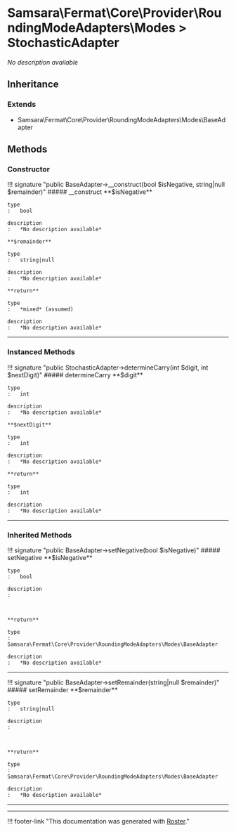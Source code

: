 # Samsara\Fermat\Core\Provider\RoundingModeAdapters\Modes > StochasticAdapter

*No description available*


## Inheritance


### Extends

- Samsara\Fermat\Core\Provider\RoundingModeAdapters\Modes\BaseAdapter


## Methods


### Constructor

!!! signature "public BaseAdapter->__construct(bool $isNegative, string|null $remainder)"
    ##### __construct
    **$isNegative**

    type
    :   bool

    description
    :   *No description available*

    **$remainder**

    type
    :   string|null

    description
    :   *No description available*

    **return**

    type
    :   *mixed* (assumed)

    description
    :   *No description available*
    
---



### Instanced Methods

!!! signature "public StochasticAdapter->determineCarry(int $digit, int $nextDigit)"
    ##### determineCarry
    **$digit**

    type
    :   int

    description
    :   *No description available*

    **$nextDigit**

    type
    :   int

    description
    :   *No description available*

    **return**

    type
    :   int

    description
    :   *No description available*
    
---



### Inherited Methods

!!! signature "public BaseAdapter->setNegative(bool $isNegative)"
    ##### setNegative
    **$isNegative**

    type
    :   bool

    description
    :   
    
    

    **return**

    type
    :   Samsara\Fermat\Core\Provider\RoundingModeAdapters\Modes\BaseAdapter

    description
    :   *No description available*
    
---

!!! signature "public BaseAdapter->setRemainder(string|null $remainder)"
    ##### setRemainder
    **$remainder**

    type
    :   string|null

    description
    :   
    
    

    **return**

    type
    :   Samsara\Fermat\Core\Provider\RoundingModeAdapters\Modes\BaseAdapter

    description
    :   *No description available*
    
---




---
!!! footer-link "This documentation was generated with [Roster](https://jordanrl.github.io/Roster/)."